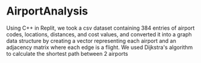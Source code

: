 # AirportAnalysis
Using C++ in Replit, we took a csv dataset containing 384 entries of airport codes, locations, distances, and cost values, and converted it into a graph data structure by creating a vector representing each airport and an adjacency matrix where each edge is a flight. We used Dijkstra's algorithm to calculate the shortest path between 2 airports
